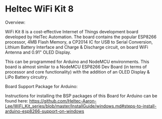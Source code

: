 # Heltec WiFi Kit 8

Overview:

WiFi Kit 8 is a cost-effective Internet of Things development board developed by HelTec Automation. The board contains the popular ESP8266 processor, 4MB Flash Memory, a CP2014 IC for USB to Serial Conversion, Lithium Battery Interface and Charge & Discharge circuit, on board WiFi Antenna and 0.91" OLED Display.

This can be programmed for Arduino and NodeMCU environments. This board is almost similar to a NodeMCU ESP8266 Dev Board (in terms of processor and core functionality) with the addition of an OLED Display & LiPo Battery circuitry.

Board Support Package for Arduino:

Instructions for installing the BSP packages of this Board for Arduino can be found here: https://github.com/Heltec-Aaron-Lee/WiFi_Kit_series/blob/master/InstallGuide/windows.md#steps-to-install-arduino-esp8266-support-on-windows
